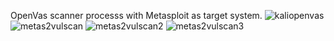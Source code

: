 OpenVas scanner processs with Metasploit as target system.
![kaliopenvas](https://github.com/chryber/College-Labs/assets/121698544/84514e8e-fa95-4a06-9de6-13a58c59cf1a)
![metas2vulscan](https://github.com/chryber/College-Labs/assets/121698544/9ca597fd-c269-455c-b9e1-033620468e9a)
![metas2vulscan2](https://github.com/chryber/College-Labs/assets/121698544/307124cc-f809-4ab4-b1d5-c702bac21cb6)
![metas2vulscan3](https://github.com/chryber/College-Labs/assets/121698544/9bedd63e-f3eb-497f-81ca-d4047dda8c21)
